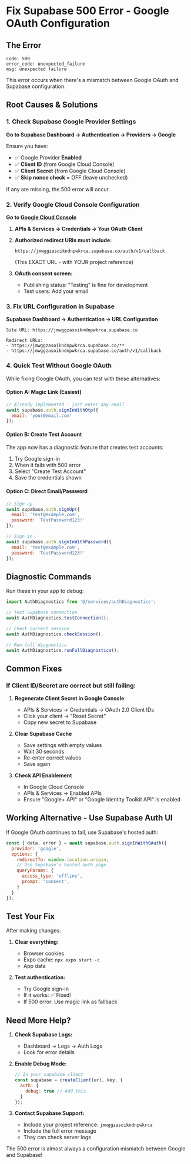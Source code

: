 # Fix Supabase 500 Error - Google OAuth Configuration

## The Error
```
code: 500
error_code: unexpected_failure
msg: unexpected failure
```

This error occurs when there's a mismatch between Google OAuth and Supabase configuration.

## Root Causes & Solutions

### 1. Check Supabase Google Provider Settings

**Go to Supabase Dashboard → Authentication → Providers → Google**

Ensure you have:
- ✅ Google Provider **Enabled**
- ✅ **Client ID** (from Google Cloud Console)
- ✅ **Client Secret** (from Google Cloud Console)
- ✅ **Skip nonce check** = OFF (leave unchecked)

If any are missing, the 500 error will occur.

### 2. Verify Google Cloud Console Configuration

**Go to [Google Cloud Console](https://console.cloud.google.com/)**

1. **APIs & Services → Credentials → Your OAuth Client**

2. **Authorized redirect URIs must include:**
   ```
   https://jmwggzasoikndnpwkrca.supabase.co/auth/v1/callback
   ```
   (This EXACT URL - with YOUR project reference)

3. **OAuth consent screen:**
   - Publishing status: "Testing" is fine for development
   - Test users: Add your email

### 3. Fix URL Configuration in Supabase

**Supabase Dashboard → Authentication → URL Configuration**

```
Site URL: https://jmwggzasoikndnpwkrca.supabase.co

Redirect URLs:
- https://jmwggzasoikndnpwkrca.supabase.co/**
- https://jmwggzasoikndnpwkrca.supabase.co/auth/v1/callback
```

### 4. Quick Test Without Google OAuth

While fixing Google OAuth, you can test with these alternatives:

#### Option A: Magic Link (Easiest)
```javascript
// Already implemented - just enter any email
await supabase.auth.signInWithOtp({
  email: 'your@email.com'
});
```

#### Option B: Create Test Account
The app now has a diagnostic feature that creates test accounts:
1. Try Google sign-in
2. When it fails with 500 error
3. Select "Create Test Account"
4. Save the credentials shown

#### Option C: Direct Email/Password
```javascript
// Sign up
await supabase.auth.signUp({
  email: 'test@example.com',
  password: 'TestPassword123!'
});

// Sign in
await supabase.auth.signInWithPassword({
  email: 'test@example.com',
  password: 'TestPassword123!'
});
```

## Diagnostic Commands

Run these in your app to debug:

```javascript
import AuthDiagnostics from '@/services/authDiagnostics';

// Test Supabase connection
await AuthDiagnostics.testConnection();

// Check current session
await AuthDiagnostics.checkSession();

// Run full diagnostics
await AuthDiagnostics.runFullDiagnostics();
```

## Common Fixes

### If Client ID/Secret are correct but still failing:

1. **Regenerate Client Secret in Google Console**
   - APIs & Services → Credentials → OAuth 2.0 Client IDs
   - Click your client → "Reset Secret"
   - Copy new secret to Supabase

2. **Clear Supabase Cache**
   - Save settings with empty values
   - Wait 30 seconds
   - Re-enter correct values
   - Save again

3. **Check API Enablement**
   - In Google Cloud Console
   - APIs & Services → Enabled APIs
   - Ensure "Google+ API" or "Google Identity Toolkit API" is enabled

## Working Alternative - Use Supabase Auth UI

If Google OAuth continues to fail, use Supabase's hosted auth:

```javascript
const { data, error } = await supabase.auth.signInWithOAuth({
  provider: 'google',
  options: {
    redirectTo: window.location.origin,
    // Use Supabase's hosted auth page
    queryParams: {
      access_type: 'offline',
      prompt: 'consent',
    }
  }
});
```

## Test Your Fix

After making changes:

1. **Clear everything:**
   - Browser cookies
   - Expo cache: `npx expo start -c`
   - App data

2. **Test authentication:**
   - Try Google sign-in
   - If it works: ✅ Fixed!
   - If 500 error: Use magic link as fallback

## Need More Help?

1. **Check Supabase Logs:**
   - Dashboard → Logs → Auth Logs
   - Look for error details

2. **Enable Debug Mode:**
   ```javascript
   // In your supabase client
   const supabase = createClient(url, key, {
     auth: {
       debug: true // Add this
     }
   });
   ```

3. **Contact Supabase Support:**
   - Include your project reference: `jmwggzasoikndnpwkrca`
   - Include the full error message
   - They can check server logs

The 500 error is almost always a configuration mismatch between Google and Supabase!